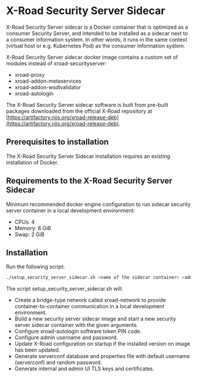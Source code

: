 # X-Road Security Server Sidecar

X-Road Security Server sidecar is a Docker container that is optimized as a consumer Security Server, and intended to be installed as a sidecar next to a consumer information system. In other words, it runs in the same context (virtual host or e.g. Kubernetes Pod) as the consumer information system.

X-Road Security Server sidecar docker image contains a custom set of modules instead of xroad-securityserver:

- xroad-proxy
- xroad-addon-metaservices
- xroad-addon-wsdlvalidator
- xroad-autologin

The X-Road Security Server sidecar software is built from pre-built packages downloaded from the official X-Road repository at [https://artifactory.niis.org/xroad-release-deb](https://artifactory.niis.org/xroad-release-deb).

## Prerequisites to installation

The X-Road Security Server Sidecar installation requires an existing installation of Docker.

## Requirements to the X-Road Security Server Sidecar

Minimum recommended docker engine configuration to run sidecar security server container in a local development environment:

- CPUs: 4
- Memory: 8 GiB
- Swap: 2 GiB

## Installation

Run the following script:

  ```bash
  ./setup_security_server_sidecar.sh <name of the sidecar container> <admin UI port> <software token PIN code> <admin username> <admin password>
  ```

The script setup_security_server_sidecar.sh will:

- Create a bridge-type network called xroad-network to provide container-to-container communication in a local development environment.
- Build a new security server sidecar image and start a new security server sidecar container with the given arguments.
- Configure xroad-autologin software token PIN code.
- Configure admin username and password.
- Update X-Road configuration on startup if the installed version on image has been updated.
- Generate serverconf database and properties file with default username (serverconf) and random password.
- Generate internal and admin UI TLS keys and certificates.
